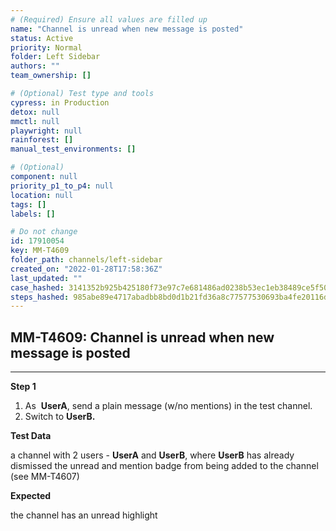 ```yaml
---
# (Required) Ensure all values are filled up
name: "Channel is unread when new message is posted"
status: Active
priority: Normal
folder: Left Sidebar
authors: ""
team_ownership: []

# (Optional) Test type and tools
cypress: in Production
detox: null
mmctl: null
playwright: null
rainforest: []
manual_test_environments: []

# (Optional)
component: null
priority_p1_to_p4: null
location: null
tags: []
labels: []

# Do not change
id: 17910054
key: MM-T4609
folder_path: channels/left-sidebar
created_on: "2022-01-28T17:58:36Z"
last_updated: ""
case_hashed: 3141352b925b425180f73e97c7e681486ad0238b53ec1eb38489ce5f503ce8341552ee233cecdef2866601e18e7565a7
steps_hashed: 985abe89e4717abadbb8bd0d1b21fd36a8c77577530693ba4fe20116d205351d20dcd361830254ece8ca10f880ff95d3
---
```


## MM-T4609: Channel is unread when new message is posted

---

**Step 1**

1. As  **UserA**, send a plain message (w/no mentions) in the test channel.
2. Switch to **UserB.**

**Test Data**

a channel with 2 users - **UserA** and **UserB**, where **UserB** has already dismissed the unread and mention badge from being added to the channel (see MM-T4607)

**Expected**

the channel has an unread highlight
